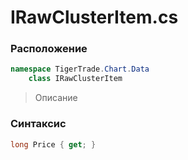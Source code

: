 
# IRawClusterItem.cs
### Расположение
```csharp
namespace TigerTrade.Chart.Data  
    class IRawClusterItem
```

> Описание

### Синтаксис
```csharp
long Price { get; }
```
